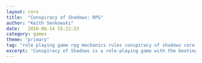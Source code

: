 ```yaml
---
layout: core
title:  "Conspiracy of Shadows: RPG"
author: "Keith Senkowski"
date:   2016-06-14 15:21:23
category: games
theme: "primary"
tag: "role playing game rpg mechanics rules conspiracy of shadows core rune caster dice futhark"
excerpt: "Conspiracy of Shadows is a role-playing game with the beating heart of a board game."
---
```

